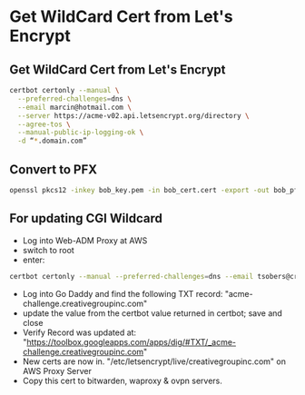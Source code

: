 # Get WildCard Cert from Let's Encrypt

## Get WildCard Cert from Let's Encrypt

```bash
certbot certonly --manual \
  --preferred-challenges=dns \
  --email marcin@hotmail.com \
  --server https://acme-v02.api.letsencrypt.org/directory \
  --agree-tos \
  --manual-public-ip-logging-ok \
  -d “*.domain.com”
```

## Convert to PFX

```bash
openssl pkcs12 -inkey bob_key.pem -in bob_cert.cert -export -out bob_pfx.pfx
```

## For updating CGI Wildcard

- Log into Web-ADM Proxy at AWS
- switch to root
- enter:

```bash
certbot certonly --manual --preferred-challenges=dns --email tsobers@creativegroupinc.com --server https://acme-v02.api.letsencrypt.org/directory --agree-tos --manual-public-ip-logging-ok -d "*.creativegroupinc.com"
```

- Log into Go Daddy and find the following TXT record: "acme-challenge.creativegroupinc.com"
- update the value from the certbot value returned in certbot; save and close
- Verify Record was updated at: "https://toolbox.googleapps.com/apps/dig/#TXT/_acme-challenge.creativegroupinc.com"
- New certs are now in. "/etc/letsencrypt/live/creativegroupinc.com" on AWS Proxy Server
- Copy this cert to bitwarden, waproxy & ovpn servers.